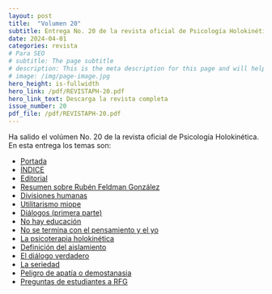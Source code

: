 ```yaml
---
layout: post
title:  "Volumen 20"
subtitle: Entrega No. 20 de la revista oficial de Psicología Holokinética
date: 2024-04-01
categories: revista
# Para SEO
# subtitle: The page subtitle
# description: This is the meta description for this page and will help it appear in search engines
# image: /img/page-image.jpg
hero_height: is-fullwidth
hero_link: /pdf/REVISTAPH-20.pdf
hero_link_text: Descarga la revista completa
issue_number: 20
pdf_file: /pdf/REVISTAPH-20.pdf
---
```


Ha salido el volúmen No. 20 de la revista oficial de Psicología Holokinética. 
En esta entrega los temas son:


- [Portada](/pdf/REVISTAPH-20.pdf#page=1)
- [ÍNDICE](/pdf/REVISTAPH-20.pdf#page=3)
- [Editorial](/pdf/REVISTAPH-20.pdf#page=4)
- [Resumen sobre Rubén Feldman González](/pdf/REVISTAPH-20.pdf#page=5)
- [Divisiones humanas](/pdf/REVISTAPH-20.pdf#page=7)
- [Utilitarismo miope](/pdf/REVISTAPH-20.pdf#page=10)
- [Diálogos (primera parte)](/pdf/REVISTAPH-20.pdf#page=11)
- [No hay educación](/pdf/REVISTAPH-20.pdf#page=24)
- [No se termina con el pensamiento y el yo](/pdf/REVISTAPH-20.pdf#page=24)
- [La psicoterapia holokinética](/pdf/REVISTAPH-20.pdf#page=25)
- [Definición del aislamiento](/pdf/REVISTAPH-20.pdf#page=27)
- [El diálogo verdadero](/pdf/REVISTAPH-20.pdf#page=28)
- [La seriedad](/pdf/REVISTAPH-20.pdf#page=35)
- [Peligro de apatía o demostanasia](/pdf/REVISTAPH-20.pdf#page=36)
- [Preguntas de estudiantes a RFG](/pdf/REVISTAPH-20.pdf#page=38)
